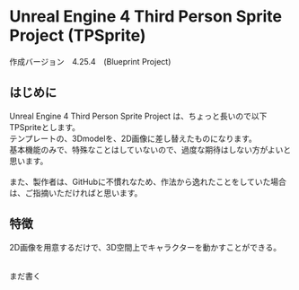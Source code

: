 # Unreal Engine 4 Third Person Sprite Project (TPSprite)
作成バージョン　4.25.4　(Blueprint Project)

## はじめに
Unreal Engine 4 Third Person Sprite Project は、ちょっと長いので以下　TPSpriteとします。<br>
テンプレートの、3Dmodelを、2D画像に差し替えたものになります。<br>
基本機能のみで、特殊なことはしていないので、過度な期待はしない方がよいと思います。<br>
<br>
また、製作者は、GitHubに不慣れなため、作法から逸れたことをしていた場合は、ご指摘いただければと思います。

## 特徴
2D画像を用意するだけで、3D空間上でキャラクターを動かすことができる。<br>
<br>

まだ書く
